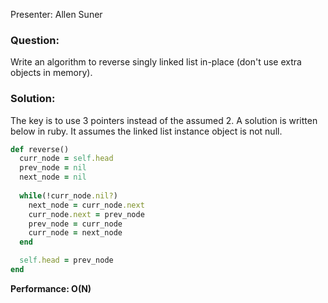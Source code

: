 Presenter: Allen Suner

### Question:
Write an algorithm to reverse singly linked list in-place (don't use extra objects in memory).

### Solution:
The key is to use 3 pointers instead of the assumed 2. A solution is written below in ruby. It assumes the linked list instance object is not null.

```ruby
def reverse()
  curr_node = self.head
  prev_node = nil
  next_node = nil
  
  while(!curr_node.nil?)
    next_node = curr_node.next
    curr_node.next = prev_node
    prev_node = curr_node
    curr_node = next_node
  end

  self.head = prev_node
end
```
**Performance: O(N)**